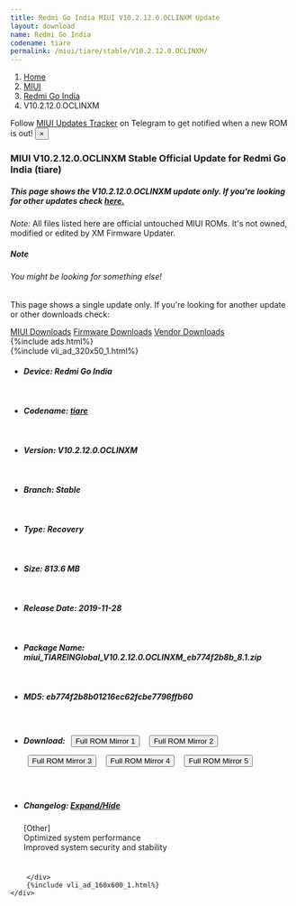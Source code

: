 ```yaml
---
title: Redmi Go India MIUI V10.2.12.0.OCLINXM Update
layout: download
name: Redmi Go India
codename: tiare
permalink: /miui/tiare/stable/V10.2.12.0.OCLINXM/
---
```

<nav aria-label="breadcrumb">
    <ol class="breadcrumb">
        <li class="breadcrumb-item"><a href="/">Home</a></li>
        <li class="breadcrumb-item"><a href="/miui/">MIUI</a></li>
        <li class="breadcrumb-item"><a href="/miui/tiare/">Redmi Go India</a></li>
        <li class="breadcrumb-item active" aria-current="page">V10.2.12.0.OCLINXM</li>
    </ol>
</nav>
<div class="alert alert-primary alert-dismissible fade show" role="alert">
    Follow <a href="https://t.me/MIUIUpdatesTracker" class="alert-link">MIUI Updates Tracker</a> on Telegram to get
    notified when a new ROM is out!
    <button type="button" class="close" data-dismiss="alert" aria-label="Close">
        <span aria-hidden="true">&times;</span>
    </button>
</div>
<div class="col-12 mx-auto">
    <h3 class="title bg-light p-2 rounded">MIUI V10.2.12.0.OCLINXM Stable Official Update for Redmi Go India (tiare)</h3>
    <h5>This page shows the V10.2.12.0.OCLINXM update only. If you're looking for other updates check
        <a href="/miui/tiare/">here.</a></h5>
    <p><i>Note: </i>All files listed here are official untouched MIUI ROMs.
        It's not owned, modified or edited by XM Firmware Updater.</p>
    <div class="card">
        <div class="card-body">
            <h5 class="card-title">Note</h5>
            <h6 class="card-subtitle mb-2 text-muted">You might be looking for something else!</h6>
            <p class="card-text">This page shows a single update only.
                If you're looking for another update or other downloads check:</p>
            <a href="/miui/" class="card-link">MIUI Downloads</a>
            <a href="/firmware/" class="card-link">Firmware Downloads</a>
            <a href="/vendor/" class="card-link">Vendor Downloads</a>
        </div>
    </div>
    {%include ads.html%}
    <div class="row justify-content-center">
        <div class="col-10" id="downloads">
                    <div class="card card-body">
            {%include vli_ad_320x50_1.html%}
            <ul class="list-unstyled">
                <li style="padding-bottom: 10px;">
                    <h5><b>Device: </b>Redmi Go India</h5>
                </li>
                <li style="padding-bottom: 10px;">
                    <h5><b>Codename: </b> <a href="/miui/tiare/" target="_blank">tiare</a> </h5>
                </li>
                <li style="padding-bottom: 10px;">
                    <h5><b>Version: </b>V10.2.12.0.OCLINXM</h5>
                </li>
                <li style="padding-bottom: 10px;">
                    <h5><b>Branch: </b>Stable</h5>
                </li>
                <li style="padding-bottom: 10px;">
                    <h5><b>Type: </b>Recovery</h5>
                </li>
                <li style="padding-bottom: 10px;">
                    <h5><b>Size: </b>813.6 MB</h5>
                </li>
                <li style="padding-bottom: 10px;">
                    <h5><b>Release Date: </b>2019-11-28</h5>
                </li>
                <li style="padding-bottom: 10px;">
                    <h5><b>Package Name: </b><span id="filename" class="text-dark">miui_TIAREINGlobal_V10.2.12.0.OCLINXM_eb774f2b8b_8.1.zip</span></h5>
                </li>
                <li style="padding-bottom: 10px;">
                    <h5><b>MD5: </b><span id="md5" class="text-muted">eb774f2b8b01216ec62fcbe7796ffb60</span></h5>
                </li>
                <li style="padding-bottom: 10px;">
                    <h5><b>Download: </b> <button type="button" id="download" class="btn btn-primary" style="margin: 7px;" onclick="window.open('https://cdnorg.d.miui.com/V10.2.12.0.OCLINXM/miui_TIAREINGlobal_V10.2.12.0.OCLINXM_eb774f2b8b_8.1.zip', '_blank');"><i class="fa fa-download"></i> Full ROM Mirror 1</button> <button type="button" id="download" class="btn btn-primary" style="margin: 7px;" onclick="window.open('https://bkt-sgp-miui-ota-update-alisgp.oss-ap-southeast-1.aliyuncs.com/V10.2.12.0.OCLINXM/miui_TIAREINGlobal_V10.2.12.0.OCLINXM_eb774f2b8b_8.1.zip', '_blank');"><i class="fa fa-download"></i> Full ROM Mirror 2</button> <button type="button" id="download" class="btn btn-primary" style="margin: 7px;" onclick="window.open('https://bn.d.miui.com/V10.2.12.0.OCLINXM/miui_TIAREINGlobal_V10.2.12.0.OCLINXM_eb774f2b8b_8.1.zip', '_blank');"><i class="fa fa-download"></i> Full ROM Mirror 3</button> <button type="button" id="download" class="btn btn-primary" style="margin: 7px;" onclick="window.open('https://bigota.d.miui.com/V10.2.12.0.OCLINXM/miui_TIAREINGlobal_V10.2.12.0.OCLINXM_eb774f2b8b_8.1.zip', '_blank');"><i class="fa fa-download"></i> Full ROM Mirror 4</button> <button type="button" id="download" class="btn btn-primary" style="margin: 7px;" onclick="window.open('https://hugeota.d.miui.com/V10.2.12.0.OCLINXM/miui_TIAREINGlobal_V10.2.12.0.OCLINXM_eb774f2b8b_8.1.zip', '_blank');"><i class="fa fa-download"></i> Full ROM Mirror 5</button></h5>
                </li>
                <li style="padding-bottom: 10px;">
                    <h5><b>Changelog: </b><a href="#tiare_1_changelog" data-toggle="collapse" role="button"
                            aria-expanded="false" aria-controls="tiare_1_changelog"> <i class="fa fa-arrow-down"
                                aria-hidden="true"></i> Expand/Hide</a></h5>
                    <div class="collapse" id="tiare_1_changelog">
                        <p id="changelog_text">[Other]<br>Optimized system performance<br>Improved system security and stability</p>
                    </div>
                </li>
            </ul>
        </div>

        </div>
        {%include vli_ad_160x600_1.html%}
    </div>
</div>
